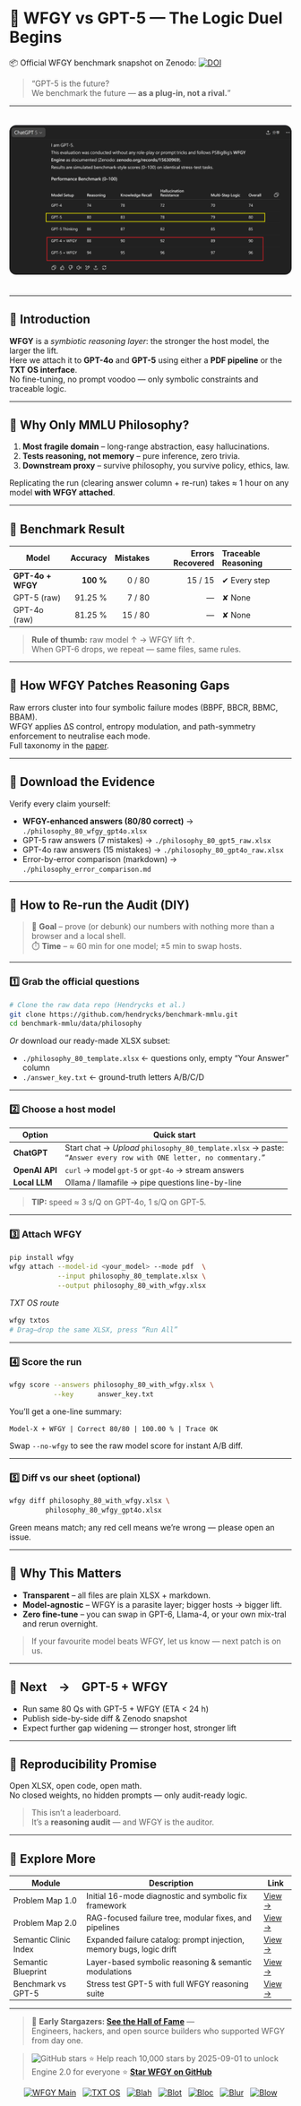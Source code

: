 # 📌 WFGY vs GPT-5 — The Logic Duel Begins

📦 Official WFGY benchmark snapshot on Zenodo: [![DOI](https://zenodo.org/badge/996124831.svg)](https://doi.org/10.5281/zenodo.16635020)

> “GPT-5 is the future?  
> We benchmark the future — **as a plug-in, not a rival.**”

---

<img src="./gpt5_vs_wfgy_benchmark_20250808.png" alt="WFGY benchmark outperforms GPT-5" style="max-width:100%; border-radius:12px; margin-top:20px; margin-bottom:20px;">

---

## 📌 Introduction

**WFGY** is a *symbiotic reasoning layer*: the stronger the host model, the larger the lift.  
Here we attach it to **GPT-4o** and **GPT-5** using either a **PDF pipeline** or the **TXT OS interface**.  
No fine-tuning, no prompt voodoo — only symbolic constraints and traceable logic.

---

## 📌 Why Only MMLU Philosophy?

1. **Most fragile domain** – long-range abstraction, easy hallucinations.  
2. **Tests reasoning, not memory** – pure inference, zero trivia.  
3. **Downstream proxy** – survive philosophy, you survive policy, ethics, law.

Replicating the run (clearing answer column + re-run) takes ≈ 1 hour on any model **with WFGY attached**.

---

## 📌 Benchmark Result

| Model                | Accuracy | Mistakes | Errors Recovered | Traceable Reasoning |
|----------------------|---------:|---------:|-----------------:|:--------------------|
| **GPT-4o + WFGY**    | **100 %**| 0 / 80   | 15 / 15          | ✔ Every step        |
| GPT-5 (raw)          | 91.25 %  | 7 / 80   | —               | ✘ None              |
| GPT-4o (raw)         | 81.25 %  | 15 / 80  | —               | ✘ None              |

> **Rule of thumb:** raw model ↑ → WFGY lift ↑.  
> When GPT-6 drops, we repeat — same files, same rules.

---

## 📌 How WFGY Patches Reasoning Gaps

Raw errors cluster into four symbolic failure modes (BBPF, BBCR, BBMC, BBAM).  
WFGY applies ΔS control, entropy modulation, and path-symmetry enforcement to neutralise each mode.  
Full taxonomy in the [paper](https://zenodo.org/records/15630969).

---

## 📌 Download the Evidence

Verify every claim yourself:

- **WFGY-enhanced answers (80/80 correct)** → `./philosophy_80_wfgy_gpt4o.xlsx`  
- GPT-5 raw answers (7 mistakes) → `./philosophy_80_gpt5_raw.xlsx`  
- GPT-4o raw answers (15 mistakes) → `./philosophy_80_gpt4o_raw.xlsx`  
- Error-by-error comparison (markdown) → `./philosophy_error_comparison.md`

---

## 📌 How to Re-run the Audit (DIY)

> 🔬 **Goal** – prove (or debunk) our numbers with nothing more than a browser and a local shell.  
> ⏱️ **Time** – ≈ 60 min for one model; ±5 min to swap hosts.

---

### 1️⃣ Grab the official questions

```bash
# Clone the raw data repo (Hendrycks et al.)
git clone https://github.com/hendrycks/benchmark-mmlu.git
cd benchmark-mmlu/data/philosophy
```

*Or* download our ready-made XLSX subset:

* `./philosophy_80_template.xlsx` ← questions only, empty “Your Answer” column  
* `./answer_key.txt` ← ground-truth letters A/B/C/D

---

### 2️⃣ Choose a host model

| Option         | Quick start                                                                                                            |
| -------------- | ---------------------------------------------------------------------------------------------------------------------- |
| **ChatGPT**    | Start chat → *Upload* `philosophy_80_template.xlsx` → paste: <br> `“Answer every row with ONE letter, no commentary.”` |
| **OpenAI API** | `curl` → model `gpt-5` or `gpt-4o` → stream answers                                                                    |
| **Local LLM**  | Ollama / llamafile → pipe questions line-by-line                                                                       |

> **TIP:** speed ≈ 3 s/Q on GPT-4o, 1 s/Q on GPT-5.

---

### 3️⃣ Attach WFGY

```bash
pip install wfgy
wfgy attach --model-id <your_model> --mode pdf  \
            --input philosophy_80_template.xlsx \
            --output philosophy_80_with_wfgy.xlsx
```

*TXT OS route*

```bash
wfgy txtos
# Drag–drop the same XLSX, press “Run All”
```

---

### 4️⃣ Score the run

```bash
wfgy score --answers philosophy_80_with_wfgy.xlsx \
           --key      answer_key.txt
```

You’ll get a one-line summary:

```
Model-X + WFGY | Correct 80/80 | 100.00 % | Trace OK
```

Swap `--no-wfgy` to see the raw model score for instant A/B diff.

---

### 5️⃣ Diff vs our sheet (optional)

```bash
wfgy diff philosophy_80_with_wfgy.xlsx \
         philosophy_80_wfgy_gpt4o.xlsx
```

Green means match; any red cell means we’re wrong — please open an issue.

---

## 📌 Why This Matters

* **Transparent** – all files are plain XLSX + markdown.  
* **Model-agnostic** – WFGY is a parasite layer; bigger hosts → bigger lift.  
* **Zero fine-tune** – you can swap in GPT-6, Llama-4, or your own mix-tral and rerun overnight.

> If your favourite model beats WFGY, let us know — next patch is on us.

---

## 📌 Next → GPT-5 + WFGY

- Run same 80 Qs with GPT-5 + WFGY (ETA < 24 h)  
- Publish side-by-side diff & Zenodo snapshot  
- Expect further gap widening — stronger host, stronger lift

---

## 📌 Reproducibility Promise

Open XLSX, open code, open math.  
No closed weights, no hidden prompts — only audit-ready logic.

> This isn’t a leaderboard.  
> It’s a **reasoning audit** — and WFGY is the auditor.

---

## 🧭 Explore More

| Module                | Description                                              | Link     |
|-----------------------|----------------------------------------------------------|----------|
| Problem Map 1.0       | Initial 16-mode diagnostic and symbolic fix framework    | [View →](https://github.com/onestardao/WFGY/edit/main/ProblemMap/README.md) |
| Problem Map 2.0       | RAG-focused failure tree, modular fixes, and pipelines   | [View →](https://github.com/onestardao/WFGY/blob/main/ProblemMap/rag-architecture-and-recovery.md) |
| Semantic Clinic Index | Expanded failure catalog: prompt injection, memory bugs, logic drift | [View →](./SemanticClinicIndex.md) |
| Semantic Blueprint    | Layer-based symbolic reasoning & semantic modulations   | [View →](https://github.com/onestardao/WFGY/tree/main/SemanticBlueprint/README.md) |
| Benchmark vs GPT-5    | Stress test GPT-5 with full WFGY reasoning suite         | [View →](https://github.com/onestardao/WFGY/tree/main/benchmarks/benchmark-vs-gpt5/README.md) |

---

> 👑 **Early Stargazers: [See the Hall of Fame](https://github.com/onestardao/WFGY/tree/main/stargazers)** —  
> Engineers, hackers, and open source builders who supported WFGY from day one.

> <img src="https://img.shields.io/github/stars/onestardao/WFGY?style=social" alt="GitHub stars"> ⭐ Help reach 10,000 stars by 2025-09-01 to unlock Engine 2.0 for everyone  ⭐ <strong><a href="https://github.com/onestardao/WFGY">Star WFGY on GitHub</a></strong>

<div align="center">

[![WFGY Main](https://img.shields.io/badge/WFGY-Main-red?style=flat-square)](https://github.com/onestardao/WFGY)
&nbsp;
[![TXT OS](https://img.shields.io/badge/TXT%20OS-Reasoning%20OS-orange?style=flat-square)](https://github.com/onestardao/WFGY/tree/main/OS)
&nbsp;
[![Blah](https://img.shields.io/badge/Blah-Semantic%20Embed-yellow?style=flat-square)](https://github.com/onestardao/WFGY/tree/main/OS/BlahBlahBlah)
&nbsp;
[![Blot](https://img.shields.io/badge/Blot-Persona%20Core-green?style=flat-square)](https://github.com/onestardao/WFGY/tree/main/OS/BlotBlotBlot)
&nbsp;
[![Bloc](https://img.shields.io/badge/Bloc-Reasoning%20Compiler-blue?style=flat-square)](https://github.com/onestardao/WFGY/tree/main/OS/BlocBlocBloc)
&nbsp;
[![Blur](https://img.shields.io/badge/Blur-Text2Image%20Engine-navy?style=flat-square)](https://github.com/onestardao/WFGY/tree/main/OS/BlurBlurBlur)
&nbsp;
[![Blow](https://img.shields.io/badge/Blow-Game%20Logic-purple?style=flat-square)](https://github.com/onestardao/WFGY/tree/main/OS/BlowBlowBlow)

</div>
